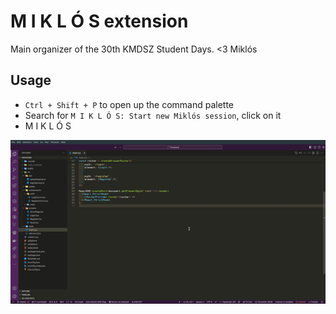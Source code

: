 # M I K L Ó S extension

Main organizer of the 30th KMDSZ Student Days. <3 Miklós

## Usage

- `Ctrl + Shift + P` to open up the command palette
- Search for `M I K L Ó S: Start new Miklós session`, click on it
- M I K L Ó S

![Loading...](https://github.com/danibiro/M-I-K-L-O-S-extension/blob/master/img/preview.gif?raw=true)
